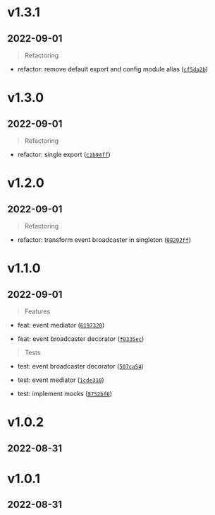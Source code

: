 # v1.3.1

## 2022-09-01

> Refactoring

* refactor: remove default export and config module alias ([`cf5da2b`](https://github.com/mateusmacedo/ts-event-manager/commit/cf5da2bfd128056b781183d644de1fc082ea34e2))

# v1.3.0

## 2022-09-01

> Refactoring

* refactor: single export ([`c1b94ff`](https://github.com/mateusmacedo/ts-event-manager/commit/c1b94ff7eb5857ef0a33889570b6573b22cd2209))

# v1.2.0

## 2022-09-01

> Refactoring

* refactor: transform event broadcaster in singleton ([`08202ff`](https://github.com/mateusmacedo/ts-event-manager/commit/08202ffcf198206c8c3d80bb2b09731795508745))

# v1.1.0

## 2022-09-01

> Features

* feat: event mediator ([`6197320`](https://github.com/mateusmacedo/ts-event-manager/commit/61973208fd14953beb8fb2f80c285c725291e925))

* feat: event broadcaster decorator ([`f0335ec`](https://github.com/mateusmacedo/ts-event-manager/commit/f0335ece5ea9d0c44cff2bcc5029b60ff8fd04e0))

> Tests

* test: event broadcaster decorator ([`507ca54`](https://github.com/mateusmacedo/ts-event-manager/commit/507ca54e04282fc0dbd9fc02d1a760691877c6bb))

* test: event mediator ([`1cde310`](https://github.com/mateusmacedo/ts-event-manager/commit/1cde31001186dba55dd394823ad48623001d3d58))

* test: implement mocks ([`8752bf6`](https://github.com/mateusmacedo/ts-event-manager/commit/8752bf6ae75282f2a0fde14ecc289dce156ded44))

# v1.0.2

## 2022-08-31

# v1.0.1

## 2022-08-31
